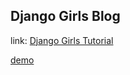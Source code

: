 ## Django Girls Blog

link: [Django Girls Tutorial](https://tutorial.djangogirls.org/en/)

[demo](http://georgehu.pythonanywhere.com/)

